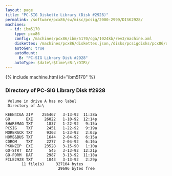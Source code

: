 ```yaml
---
layout: page
title: "PC-SIG Diskette Library (Disk #2928)"
permalink: /software/pcx86/sw/misc/pcsig/2000-2999/DISK2928/
machines:
  - id: ibm5170
    type: pcx86
    config: /machines/pcx86/ibm/5170/cga/1024kb/rev3/machine.xml
    diskettes: /machines/pcx86/diskettes.json,/disks/pcsigdisks/pcx86/diskettes.json
    autoGen: true
    autoMount:
      B: "PC-SIG Library Disk #2928"
    autoType: $date\r$time\rB:\rDIR\r
---
```


{% include machine.html id="ibm5170" %}

### Directory of PC-SIG Library Disk #2928

     Volume in drive A has no label
     Directory of A:\

    KEEN4CGA ZIP    255467   3-13-92  11:38a
    GO       EXE     26022   1-10-92  12:14p
    SHAREMAG TXT      1837   1-22-92   9:15a
    PCSIG    TXT      2451   1-22-92   9:19a
    MORERACK TXT      9303   1-23-92   2:03p
    HOME&BUS TXT      1644   2-04-92   6:15a
    CDROM    TXT      2277   2-04-92   6:16a
    PKUNZIP  EXE     23528   3-15-90   1:10a
    GO-STRT  DAT       545   3-13-92  12:21p
    GO-FORM  DAT      2987   3-13-92  11:18a
    FILE2928 TXT      1043   3-13-92   2:29p
           11 file(s)     327104 bytes
                           29696 bytes free
